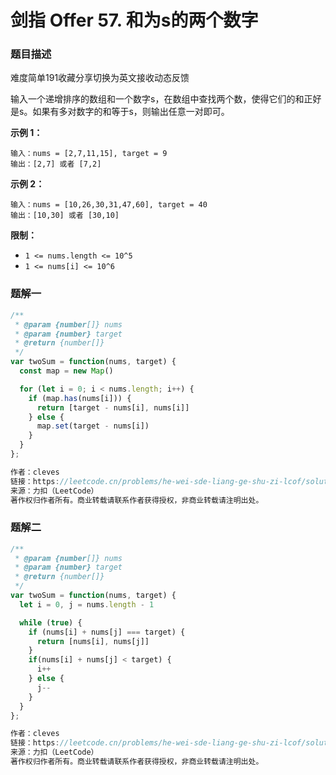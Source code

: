 # **剑指 Offer 57. 和为s的两个数字**

### 题目描述

难度简单191收藏分享切换为英文接收动态反馈

输入一个递增排序的数组和一个数字s，在数组中查找两个数，使得它们的和正好是s。如果有多对数字的和等于s，则输出任意一对即可。

**示例 1：**

```
输入：nums = [2,7,11,15], target = 9
输出：[2,7] 或者 [7,2]

```

**示例 2：**

```
输入：nums = [10,26,30,31,47,60], target = 40
输出：[10,30] 或者 [30,10]

```

**限制：**

- `1 <= nums.length <= 10^5`
- `1 <= nums[i] <= 10^6`

### 题解一

```jsx
/**
 * @param {number[]} nums
 * @param {number} target
 * @return {number[]}
 */
var twoSum = function(nums, target) {
  const map = new Map()

  for (let i = 0; i < nums.length; i++) {
    if (map.has(nums[i])) {
      return [target - nums[i], nums[i]]
    } else {
      map.set(target - nums[i])
    }
  }
};

作者：cleves
链接：https://leetcode.cn/problems/he-wei-sde-liang-ge-shu-zi-lcof/solution/js-liang-chong-ti-jie-by-cleves-0lda/
来源：力扣（LeetCode）
著作权归作者所有。商业转载请联系作者获得授权，非商业转载请注明出处。
```

### 题解二
```jsx
/**
 * @param {number[]} nums
 * @param {number} target
 * @return {number[]}
 */
var twoSum = function(nums, target) {
  let i = 0, j = nums.length - 1

  while (true) {
    if (nums[i] + nums[j] === target) {
      return [nums[i], nums[j]]
    }
    if(nums[i] + nums[j] < target) {
      i++
    } else {
      j--
    }
  }  
};

作者：cleves
链接：https://leetcode.cn/problems/he-wei-sde-liang-ge-shu-zi-lcof/solution/js-liang-chong-ti-jie-by-cleves-0lda/
来源：力扣（LeetCode）
著作权归作者所有。商业转载请联系作者获得授权，非商业转载请注明出处。
```